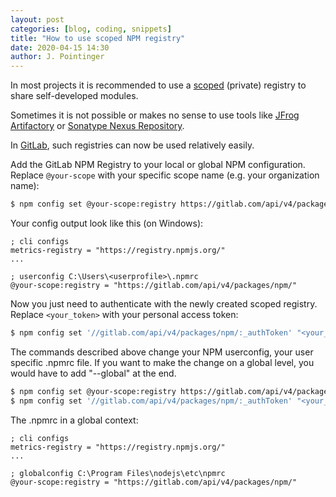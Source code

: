 ```yaml
---
layout: post
categories: [blog, coding, snippets]
title: "How to use scoped NPM registry"
date: 2020-04-15 14:30
author: J. Pointinger
---
```


In most projects it is recommended to use a [scoped](https://docs.npmjs.com/misc/scope) (private) registry to share self-developed modules.

Sometimes it is not possible or makes no sense to use tools like [JFrog Artifactory](https://jfrog.com/artifactory/) or [Sonatype Nexus Repository](https://www.sonatype.com/nexus-repository-oss).

In [GitLab](https://docs.gitlab.com/ee/user/packages/npm_registry/), such registries can now be used relatively easily. 

Add the GitLab NPM Registry to your local or global NPM configuration. Replace `@your-scope` with your specific scope name (e.g. your organization name):

```bash
$ npm config set @your-scope:registry https://gitlab.com/api/v4/packages/npm/
```

Your config output look like this (on Windows):

```text
; cli configs
metrics-registry = "https://registry.npmjs.org/"
...

; userconfig C:\Users\<userprofile>\.npmrc
@your-scope:registry = "https://gitlab.com/api/v4/packages/npm/"
```

Now you just need to authenticate with the newly created scoped registry. Replace `<your_token>` with your personal access token:

```bash
$ npm config set '//gitlab.com/api/v4/packages/npm/:_authToken' "<your_token>"
```

The commands described above change your NPM userconfig, your user specific .npmrc file. If you want to make the change on a global level, you would have to add "--global" at the end.

```bash
$ npm config set @your-scope:registry https://gitlab.com/api/v4/packages/npm/ --global
$ npm config set '//gitlab.com/api/v4/packages/npm/:_authToken' "<your_token>" --global
```

The .npmrc in a global context:

```text
; cli configs
metrics-registry = "https://registry.npmjs.org/"
...

; globalconfig C:\Program Files\nodejs\etc\npmrc
@your-scope:registry = "https://gitlab.com/api/v4/packages/npm/"
```


